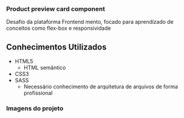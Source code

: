 ### Product preview card component

Desafio da plataforma Frontend mento, focado para aprendizado de conceitos como flex-box e responsividade 

## Conhecimentos Utilizados

- HTML5
  - HTML semântico 
- CSS3
- SASS
  - Necessário conhecimento de arquitetura de arquivos de forma profissional



### Imagens do projeto

